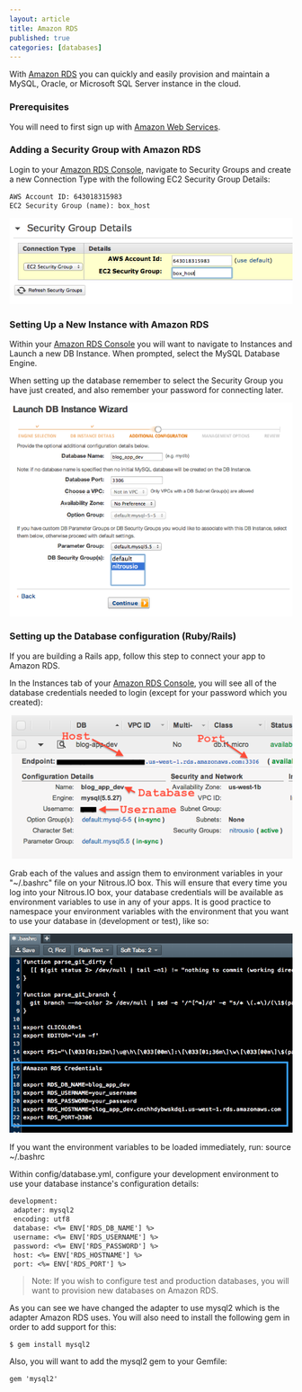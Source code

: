 ```yaml
---
layout: article
title: Amazon RDS
published: true
categories: [databases]
---
```


With [Amazon RDS](http://aws.amazon.com/rds/) you can quickly and easily provision and maintain a MySQL, Oracle, or Microsoft SQL Server instance in the cloud.
### Prerequisites

You will need to first sign up with [Amazon Web Services](http://aws.amazon.com/).

### Adding a Security Group with Amazon RDS

Login to your [Amazon RDS Console](https://console.aws.amazon.com/rds/home), navigate to Security Groups and create a new Connection Type with the following EC2 Security Group Details:

    AWS Account ID: 643018315983
    EC2 Security Group (name): box_host

![Security Group Details](/images/articles/amazon_rds_security_group.png)

###  Setting Up a New Instance with Amazon RDS

Within your [Amazon RDS Console](https://console.aws.amazon.com/rds/home) you will want to navigate to Instances and Launch a new DB Instance. When prompted, select the MySQL Database Engine.

When setting up the database remember to select the Security Group you have just created, and also remember your password for connecting later.

![Amazon RDS Settings](/images/articles/amazon_instance_setting.png)

### Setting up the Database configuration (Ruby/Rails)

If you are building a Rails app, follow this step to connect your app to Amazon RDS. 

In the Instances tab of your [Amazon RDS Console](https://console.aws.amazon.com/rds/home), you will see all of the database credentials needed to login (except for your password which you created):

![Amazon RDS Instance Settings](/images/articles/amazon-rds-instance-details.png)

Grab each of the values and assign them to environment variables in your
"~/.bashrc" file on your Nitrous.IO box. This will ensure that every time you log into your Nitrous.IO box, your
database credentials will be available as environment variables to use
in any of your apps. It is good practice to namespace your environment
variables with the environment that you want to use your database in
(development or test), like so:

![Env Variables](/images/articles/rds-bashrc.png)

If you want the environment variables to be loaded immediately, run:
    source ~/.bashrc

Within config/database.yml, configure your development environment to use your database instance's configuration details:

    development:
     adapter: mysql2
     encoding: utf8
     database: <%= ENV['RDS_DB_NAME'] %>
     username: <%= ENV['RDS_USERNAME'] %>
     password: <%= ENV['RDS_PASSWORD'] %>
     host: <%= ENV['RDS_HOSTNAME'] %>
     port: <%= ENV['RDS_PORT'] %>

>Note: If you wish to configure test and production databases, you will want to provision new databases on Amazon RDS.

As you can see we have changed the adapter to use mysql2 which is the adapter Amazon RDS uses. You will also need to install the following gem in order to add support for this:

    $ gem install mysql2

Also, you will want to add the mysql2 gem to your Gemfile:

    gem 'mysql2'
